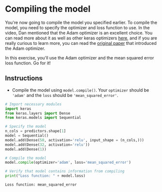 # Compiling the model #

You're now going to compile the model you specified earlier. To compile the model, you need to specify the optimizer and loss function to use. In the video, Dan mentioned that the Adam optimizer is an excellent choice. You can read more about it as well as other keras optimizers  [here](https://keras.io/optimizers/#adam), and if you are really curious to learn more, you can read the [original paper](https://arxiv.org/abs/1412.6980v8) that introduced the Adam optimizer.

In this exercise, you'll use the Adam optimizer and the mean squared error loss function. Go for it!

## Instructions ##

* Compile the model using `model.compile()`. Your `optimizer` should be `'adam'` and the `loss` should be `'mean_squared_error'`.

```python
# Import necessary modules
import keras
from keras.layers import Dense
from keras.models import Sequential

# Specify the model
n_cols = predictors.shape[1]
model = Sequential()
model.add(Dense(50, activation='relu', input_shape = (n_cols,)))
model.add(Dense(32, activation='relu'))
model.add(Dense(1))

# Compile the model
model.compile(optimizer='adam', loss='mean_squared_error')

# Verify that model contains information from compiling
print("Loss function: " + model.loss)
```

    Loss function: mean_squared_error